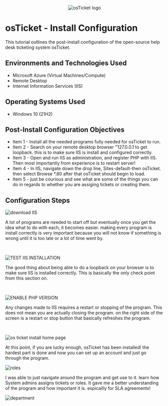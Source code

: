 <p align="center">
<img src="https://i.imgur.com/Clzj7Xs.png" alt="osTicket logo"/>
</p>

<h1>osTicket - Install Configuration</h1>
This tutorial outlines the post-install configuration of the open-source help desk ticketing system osTicket.<br />


<h2>Environments and Technologies Used</h2>

- Microsoft Azure (Virtual Machines/Compute)
- Remote Desktop
- Internet Information Services (IIS)

<h2>Operating Systems Used </h2>

- Windows 10</b> (21H2)

<h2>Post-Install Configuration Objectives</h2>

- Item 1 - Install all the needed programs fully needed for osTicket to run.
- Item 2 - Search on your remote desktop browser "127.0.0.1 to get loopback. this is to make sure IIS is install and configured correctly.
- Item 3 - Open and run IIS as administration, and register PHP with IIS. Then most importantly from experience is to restart server!
- Item 4 - In IIS, navigate down the drop line, Sites-default-then osTicket. then select Browse *.80 after that osTicket should begin to load.
- Item 5 - just be courious and see what are some of the things you can do in regards to whether you are assiging tickets or creating them.
<h2>Configuration Steps</h2>

<p>
  
![download IIS](https://github.com/Randrade1995/osTicket-install-config-/assets/161271930/85d432c7-607a-47a0-9cef-0fe5c359a49e)


</p>
<p>
A lot of programs are needed to start off but eventually once you get the idea what to do with each, it becomes easier. making every program is install correctly is very important because you will not know if something is wrong until it is too late or a lot of time went by.
</p>
<br />

<p>

![TEST IIS INSTALLATION](https://github.com/Randrade1995/osTicket-install-config-/assets/161271930/1ff49011-dd3a-4ae9-8762-1db7c8838b70)


</p>
<p>
The good thing about being able to do a loopback on your browser is to make sure IIS is installed correctly. This is basically the only check point from this section on.
</p>
<br />

<p>


![ENABLE PHP VERSION](https://github.com/Randrade1995/osTicket-install-config-/assets/161271930/b9396421-6cf2-45a5-a5e0-fb2ca04576f9)


</p>
<p>

Any changes made to IIS requires a restart or stopping of the program. This does not mean you are actually closing the program. on the right side of the screen is a restart or stop button that basically refreshes the program.
</p>
<br />



![os ticket install home page](https://github.com/Randrade1995/osTicket-install-config-/assets/161271930/d0398f43-8584-49b2-8aca-00d7ff68627d)



At this point, if you are lucky enough, osTicket has been installed! the hardest part is done and now you can set up an account and just go through the program.


![roles](https://github.com/Randrade1995/osTicket-install-config-/assets/161271930/01e7286e-c0c3-4eff-90bc-083306d9fd8d)






I was able to just navigate around the program and get use to it. learn how System admins assigns tickets or roles. It gave me a better understanding of the program and how important it is. espicailly for SLA agreements!


![department](https://github.com/Randrade1995/osTicket-install-config-/assets/161271930/9d8b4834-a4a3-4f6d-b810-7563d60f20e0)




